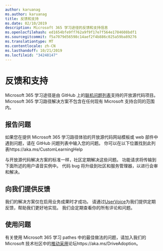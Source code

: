 ```yaml
---
author: karuanag
ms.author: karuanag
title: 反馈和支持
ms.date: 02/10/2019
description: Microsoft 365 学习途径的反馈和支持信息
ms.openlocfilehash: ed1654bfe9ff762a9f9f17e7f564e1784608bdf1
ms.sourcegitcommit: f5a7079d56598c14aef2f4b886c025a59ba89276
ms.translationtype: MT
ms.contentlocale: zh-CN
ms.lasthandoff: 10/21/2019
ms.locfileid: "34248147"
---
```

# <a name="feedback-and-support"></a>反馈和支持

Microsoft 365 学习途径是由 GitHub 上的[联机问题列表](https://aka.ms/CustomLearningHelp)支持的开放源代码项目。 Microsoft 365 学习路径解决方案不包含在任何现有 Microsoft 支持合同的范围内。  

## <a name="report-issues"></a>报告问题

如果您在提供 Microsoft 365 学习路径体验的开放源代码网站模板或 web 部件中遇到问题，请在 GitHub 问题列表中输入您的问题。  你可以在以下位置找到此列表https://aka.ms/CustomLearningHelp  

与开放源代码解决方案的标准一样，社区定期解决这些问题。 功能请求将传输到下面所述的用户语音实例中。 代码 bug 将升级到社区和服务管理器，以进行会审和解决。  

## <a name="provide-us-feedback"></a>向我们提供反馈

我们的解决方案仅在启用业务成果时才成功。  请通过[UserVoice](https://microsoftteams.uservoice.com/forums/913429-learning-solutions)为我们提供定期反馈，帮助我们更好地实现。  我们会定期查看你的所有评论和问题。

## <a name="usage-questions"></a>使用问题

有关使用 Microsoft 365 学习 pathes 中的最佳做法的问题，请加入我们的 Microsoft 技术社区中的[推动采用](https://aka.ms/DriveAdoption)论坛https://aka.ms/DriveAdoption。 


